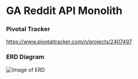 # GA Reddit API Monolith

### Pivotal Tracker
https://www.pivotaltracker.com/n/projects/2407497

### ERD Diagram
![Image of ERD](https://github.com/magfurulabeer/ga-reddit-api-monolith/blob/master/erd.JPG)
